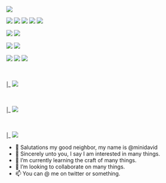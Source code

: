 <img src="https://img.shields.io/badge/Gamedev-000000"></img>


<img src="https://img.shields.io/badge/Lua-000000?style=for-the-badge&logo=lua&logoColor=white"></img>
<img src="https://img.shields.io/badge/TIC-80-FFFFFF?style=for-the-badge&logo=tic80&logoColor=blue"></img>
<img src="https://img.shields.io/badge/Love2D-FFFFFF?style=for-the-badge&logo=love2d&logoColor=blue"></img>
<img src="https://img.shields.io/badge/PICO-8-FFFFFF?style=for-the-badge&logo=pico8&logoColor=red"></img>
<img src="https://img.shields.io/badge/Defold-FFFFFF?style=for-the-badge&logo=defold&logoColor=white"></img>

<img src ="https://img.shields.io/badge/C%23-000000?logo=c%23&logoColor=white&style=for-the-badge"></img>
<img src="https://img.shields.io/badge/Unity-FFFFFF?style=for-the-badge&logo=unity&logoColor=grey"></img>

<img src ="https://img.shields.io/badge/C%2B%2B-000000?logo=c%2B%2B&logoColor=white&style=for-the-badge"></img>
<img src="https://img.shields.io/badge/Unreal Engine-FFFFFF?style=for-the-badge&logo=unrealengine&logoColor=grey"></img>

<img src="https://img.shields.io/badge/C-000000?style=for-the-badge&logo=c&logoColor=white"></img>
<img src="https://img.shields.io/badge/SDL2-FFFFFF?style=for-the-badge&logo=sdl&logoColor=blue"></img>
<img src="https://img.shields.io/badge/Raylib-FFFFFF?style=for-the-badge&logo=raylib&logoColor=blue"></img>



<br><br>
|_      <img src="https://img.shields.io/badge/Dart-000000?style=for-the-badge&logo=dart&logoColor=black"></img>


<br><br>
|_      <img src="https://img.shields.io/badge/HTML5-000000?style=for-the-badge&logo=HTML5&logoColor=white"></img>


<br><br>
|_      <img src="https://img.shields.io/badge/C++-000000?style=for-the-badge&logo=HTML5&logoColor=black"></img>


- 👋 Salutations my good neighbor, my name is @minidavid
- 👀 Sincerely unto you, I say I am interested in many things.
- 🌱 I’m currently learning the craft of many things.
- 💞️ I’m looking to collaborate on many things.
- 📫 You can @ me on twitter or something.

<!---
minidavid/minidavid is a ✨ special ✨ repository because its `README.md` (this file) appears on your GitHub profile.
You can click the Preview link to take a look at your changes.
--->
